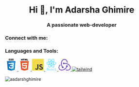 <h1 align="center">Hi 👋, I'm Adarsha Ghimire</h1>
<h3 align="center">A passionate web-developer</h3>

<h3 align="left">Connect with me:</h3>
<a href="https://www.linkedin.com/in/adarsh-ghimire-7893a031b/">
</a> <a href="https://www.facebook.com/adarsh.ghimire.651977"></a>

<p align="left">
</p>

<h3 align="left">Languages and Tools:</h3>
<a href="https://www.linkedin.com/in/adarsh-ghimire-7893a031b/"></a> <a href="https://www.facebook.com/adarsh.ghimire.651977"></a>
<p align="left"> <a href="https://www.w3schools.com/css/" target="_blank" rel="noreferrer"> <img src="https://raw.githubusercontent.com/devicons/devicon/master/icons/css3/css3-original-wordmark.svg" alt="css3" width="40" height="40"/> </a> <a href="https://www.w3.org/html/" target="_blank" rel="noreferrer"> <img src="https://raw.githubusercontent.com/devicons/devicon/master/icons/html5/html5-original-wordmark.svg" alt="html5" width="40" height="40"/> </a> <a href="https://developer.mozilla.org/en-US/docs/Web/JavaScript" target="_blank" rel="noreferrer"> <img src="https://raw.githubusercontent.com/devicons/devicon/master/icons/javascript/javascript-original.svg" alt="javascript" width="40" height="40"/> </a> <a href="https://reactjs.org/" target="_blank" rel="noreferrer"> <img src="https://raw.githubusercontent.com/devicons/devicon/master/icons/react/react-original-wordmark.svg" alt="react" width="40" height="40"/> </a> <a href="https://redux.js.org" target="_blank" rel="noreferrer"> <img src="https://raw.githubusercontent.com/devicons/devicon/master/icons/redux/redux-original.svg" alt="redux" width="40" height="40"/> </a> <a href="https://tailwindcss.com/" target="_blank" rel="noreferrer"> <img src="https://www.vectorlogo.zone/logos/tailwindcss/tailwindcss-icon.svg" alt="tailwind" width="40" height="40"/> </a> </p>

<p><img align="center" src="https://github-readme-streak-stats.herokuapp.com/?user=aadarshghimire&" alt="aadarshghimire" /></p>
